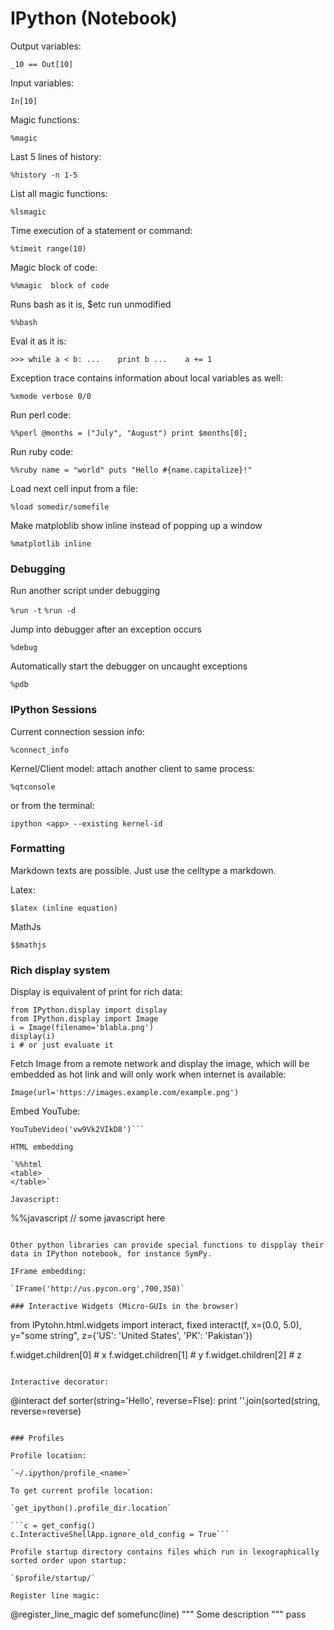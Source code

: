IPython (Notebook)
===

Output variables:

`_10 == Out[10]`

Input variables:

`In[10]`

Magic functions:

`%magic`


Last 5 lines of history:

`%history -n 1-5`

List all magic functions:

`%lsmagic`

Time execution of a statement or command:

`%timeit range(10)`

Magic block of code:

`%%magic  block of code`

Runs bash as it is, $etc run unmodified

`%%bash`

Eval it as it is:

`>>> while a < b:
...    print b
...    a += 1`

Exception trace contains information about local variables as well:

`%xmode verbose
0/0`

Run perl code:

`%%perl
@months = ("July", "August")
print $months[0];`

Run ruby code:

`%%ruby
name = "world"
puts "Hello #{name.capitalize}!"`

Load next cell input from a file:

`%load somedir/somefile`

Make matploblib show inline instead of popping up a window

`%matplotlib inline`

### Debugging

Run another script under debugging

`%run -t`
`%run -d`

Jump into debugger after an exception occurs

`%debug`

Automatically start the debugger on uncaught exceptions

`%pdb`


### IPython Sessions 

Current connection session info:

`%connect_info`

Kernel/Client model: attach another client to same process:

`%qtconsole`

or from the terminal: 

`ipython <app> --existing kernel-id`

### Formatting

Markdown texts are possible. Just use the celltype a markdown.

Latex:
    
`$latex (inline equation)`

MathJs

`$$mathjs`

### Rich display system

Display is equivalent of print for rich data:

```
from IPython.display import display
from IPython.display import Image
i = Image(filename='blabla.png')
display(i)
i # or just evaluate it
```

Fetch Image from a remote network and display the image, which will be embedded as hot link and will only work when internet is available:

`Image(url='https://images.example.com/example.png')`

Embed YouTube:

```from IPython.display import YouTubeVideo
YouTubeVideo('vw9Vk2VIkD8')```

HTML embedding

`%%html
<table>
</table>`

Javascript:

```
%%javascript
// some javascript here
```

Other python libraries can provide special functions to dispplay their data in IPython notebook, for instance SymPy.

IFrame embedding:

`IFrame('http://us.pycon.org',700,350)`

### Interactive Widgets (Micro-GUIs in the browser)

```
from IPytohn.html.widgets import interact, fixed
interact(f, x=(0.0, 5.0), y="some string", z={'US': 'United States', 'PK': 'Pakistan'})

f.widget.children[0] # x
f.widget.children[1] # y
f.widget.children[2] # z
```

Interactive decorator:

```
@interact
def sorter(string='Hello', reverse=Flse):
    print ''.join(sorted(string, reverse=reverse)
```

### Profiles

Profile location:

`~/.ipython/profile_<name>`

To get current profile location:

`get_ipython().profile_dir.location`

```c = get_config()
c.InteractiveShellApp.ignore_old_config = True```

Profile startup directory contains files which run in lexographically sorted order upon startup:

`$profile/startup/`

Register line magic:

```
@register_line_magic
def somefunc(line)
    """ Some description """
    pass
```

